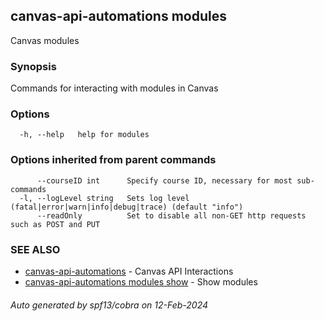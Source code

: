 ## canvas-api-automations modules

Canvas modules

### Synopsis

Commands for interacting with modules in Canvas

### Options

```
  -h, --help   help for modules
```

### Options inherited from parent commands

```
      --courseID int      Specify course ID, necessary for most sub-commands
  -l, --logLevel string   Sets log level (fatal|error|warn|info|debug|trace) (default "info")
      --readOnly          Set to disable all non-GET http requests such as POST and PUT
```

### SEE ALSO

* [canvas-api-automations](canvas-api-automations.md)	 - Canvas API Interactions
* [canvas-api-automations modules show](canvas-api-automations_modules_show.md)	 - Show modules

###### Auto generated by spf13/cobra on 12-Feb-2024
